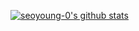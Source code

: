 
 [![seoyoung-0's github stats](https://github-readme-stats.vercel.app/api?username=seoyoung-0)](https://github.com/seoyoung-0/github-readme-stats)
